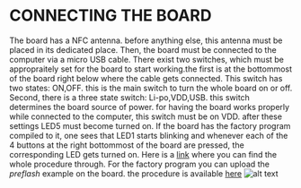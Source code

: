 # CONNECTING THE BOARD
The board has a NFC antenna. before anything else, this antenna must be placed in its dedicated place. Then, the board must be connected to the computer via a micro USB  cable.
There exist two switches, which must be appropraitely set for the board to start working.the first is at the bottommost of the board right below where the cable gets connected.
This switch has two states: ON,OFF. this is the main switch to turn the whole board on or off.
Second, there is a three state switch: Li-po,VDD,USB. this switch determines the board source of power. for having the board works properly while connected to the computer, this switch must be on VDD.
after these settings LED5 must become turned on. If the board has the factory program compiled to it, one sees that LED1 starts blinking and whenever each of the 4 buttons at the right bottommost of the board are pressed, the corresponding LED gets turned on.
Here is a [link](https://www.nordicsemi.com/Products/Development-hardware/nRF52840-DK/GetStarted?lang=en#infotabs) where you can find the whole procedure through. For the factory program you can upload the *preflash* example on the board. the procedure is available [here](https://infocenter.nordicsemi.com/index.jsp?topic=%2Fsdk_nrf5_v16.0.0%2Fpreflash_example.html&cp=6_1_4_6_23)
![alt text](https://github.com/Sharif-Smart-and-Secure-Edge-Cloud-Lab/nRF52840/blob/farbod-yadollahi/board.png)
